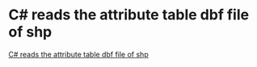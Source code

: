 # C# reads the attribute table dbf file of shp
[C# reads the attribute table dbf file of shp](https://aiwithcloud.com/2022/09/19/c_reads_the_attribute_table_dbf_file_of_shp/)